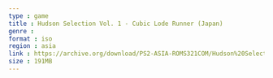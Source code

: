 ```yaml
---
type : game
title : Hudson Selection Vol. 1 - Cubic Lode Runner (Japan)
genre : 
format : iso
region : asia
link : https://archive.org/download/PS2-ASIA-ROMS321COM/Hudson%20Selection%20Vol.%201%20-%20Cubic%20Lode%20Runner%20%28Japan%29.7z
size : 191MB
---
```


